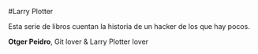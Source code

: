 #Larry Plotter

Esta serie de libros cuentan la historia de un hacker de los que hay pocos.

**Otger Peidro**, Git lover & Larry Plotter lover
